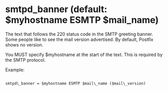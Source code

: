 # smtpd_banner (default: $myhostname ESMTP $mail_name)

The text that follows the 220 status code in the SMTP greeting
banner. Some people like to see the mail version advertised. By
default, Postfix shows no version.




You MUST specify $myhostname at the start of the text. This is
required by the SMTP protocol.




Example:




```

smtpd\_banner = $myhostname ESMTP $mail\_name ($mail\_version)

```

